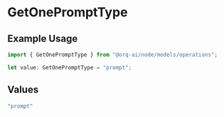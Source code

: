 # GetOnePromptType

## Example Usage

```typescript
import { GetOnePromptType } from "@orq-ai/node/models/operations";

let value: GetOnePromptType = "prompt";
```

## Values

```typescript
"prompt"
```
